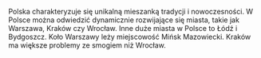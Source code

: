 Polska charakteryzuje się unikalną mieszanką tradycji i nowoczesności. W Polsce można odwiedzić dynamicznie rozwijające się miasta, takie jak Warszawa, Kraków czy Wrocław. Inne duże miasta w Polsce to Łódź i Bydgoszcz. Koło Warszawy leży miejscowość Mińsk Mazowiecki. Kraków ma większe problemy ze smogiem niż Wrocław.
